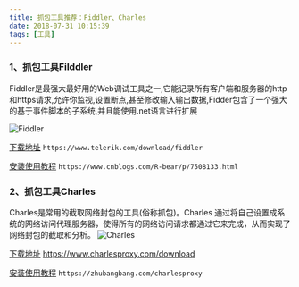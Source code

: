 ```yaml
---
title: 抓包工具推荐：Fiddler、Charles
date: 2018-07-31 10:15:39
tags: [工具]
---
```


### 1、抓包工具Filddler

Fiddler是最强大最好用的Web调试工具之一,它能记录所有客户端和服务器的http和https请求,允许你监视,设置断点,甚至修改输入输出数据,Fidder包含了一个强大的基于事件脚本的子系统,并且能使用.net语言进行扩展

![Fiddler][fiddler_img_url]

[下载地址][fiddler_url] `https://www.telerik.com/download/fiddler`

[安装使用教程][fiddler_help_url] `https://www.cnblogs.com/R-bear/p/7508133.html`

<!-- more -->

### 2、抓包工具Charles

Charles是常用的截取网络封包的工具(俗称抓包)。Charles 通过将自己设置成系统的网络访问代理服务器，使得所有的网络访问请求都通过它来完成，从而实现了网络封包的截取和分析。 
![Charles][charles_img_url]

[下载地址][charles_url] https://www.charlesproxy.com/download

[安装使用教程][charles_help_url] `https://zhubangbang.com/charlesproxy`



[fiddler_url]:https://www.telerik.com/download/fiddler
[fiddler_img_url]:https://d585tldpucybw.cloudfront.net/sfimages/default-source/productsimages/fiddler/companion-tools.png?sfvrsn=eb081752_2
[fiddler_help_url]:https://www.cnblogs.com/R-bear/p/7508133.html
[charles_img_url]:https://www.charlesproxy.com/assets/sm/upload/e8/jh/mj/ox/charles-windows.png
[charles_url]:https://www.charlesproxy.com/download
[charles_help_url]:https://zhubangbang.com/charlesproxy
